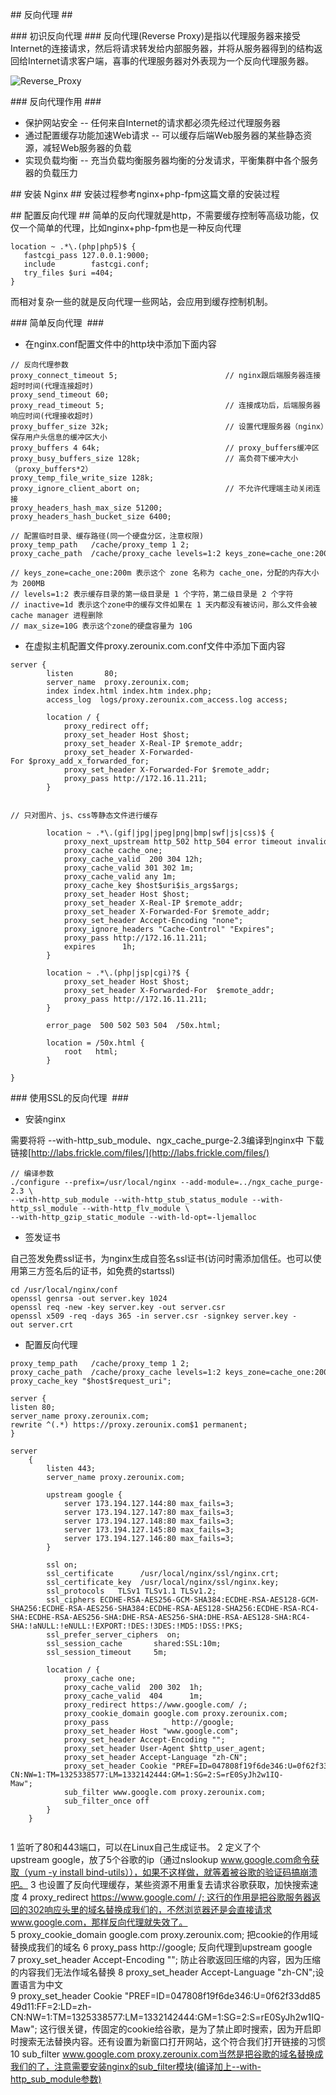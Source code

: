 
## 反向代理 ##

### 初识反向代理 ###
反向代理(Reverse Proxy)是指以代理服务器来接受Internet的连接请求，然后将请求转发给内部服务器，并将从服务器得到的结构返回给Internet请求客户端，喜事的代理服务器对外表现为一个反向代理服务器。

![Reverse_Proxy](http://www.zerounix.com/images/web/nginx/Reverse_Proxy.png "反向代理示意图")

### 反向代理作用 ###

* 保护网站安全 -- 任何来自Internet的请求都必须先经过代理服务器
* 通过配置缓存功能加速Web请求 -- 可以缓存后端Web服务器的某些静态资源，减轻Web服务器的负载
* 实现负载均衡 -- 充当负载均衡服务器均衡的分发请求，平衡集群中各个服务器的负载压力

## 安装 Nginx ##
安装过程参考nginx+php-fpm这篇文章的安装过程

## 配置反向代理 ##
简单的反向代理就是http，不需要缓存控制等高级功能，仅仅一个简单的代理，比如nginx+php-fpm也是一种反向代理

```
location ~ .*\.(php|php5)$ {
   fastcgi_pass 127.0.0.1:9000;
   include        fastcgi.conf;
   try_files $uri =404;
}
```
而相对复杂一些的就是反向代理一些网站，会应用到缓存控制机制。

### 简单反向代理  ###

* 在nginx.conf配置文件中的http块中添加下面内容

```
// 反向代理参数
proxy_connect_timeout 5;                        // nginx跟后端服务器连接超时时间(代理连接超时)                       
proxy_send_timeout 60;
proxy_read_timeout 5;                           // 连接成功后，后端服务器响应时间(代理接收超时)
proxy_buffer_size 32k;                          // 设置代理服务器（nginx）保存用户头信息的缓冲区大小
proxy_buffers 4 64k;                            // proxy_buffers缓冲区
proxy_busy_buffers_size 128k;                   // 高负荷下缓冲大小（proxy_buffers*2）
proxy_temp_file_write_size 128k;                  
proxy_ignore_client_abort on;                   // 不允许代理端主动关闭连接
proxy_headers_hash_max_size 51200;
proxy_headers_hash_bucket_size 6400;

// 配置临时目录、缓存路径(同一个硬盘分区，注意权限)
proxy_temp_path   /cache/proxy_temp 1 2;
proxy_cache_path  /cache/proxy_cache levels=1:2 keys_zone=cache_one:200m inactive=1d max_size=10g;

// keys_zone=cache_one:200m 表示这个 zone 名称为 cache_one，分配的内存大小为 200MB
// levels=1:2 表示缓存目录的第一级目录是 1 个字符，第二级目录是 2 个字符
// inactive=1d 表示这个zone中的缓存文件如果在 1 天内都没有被访问，那么文件会被cache manager 进程删除
// max_size=10G 表示这个zone的硬盘容量为 10G

```

* 在虚拟主机配置文件proxy.zerounix.com.conf文件中添加下面内容

```
server {
        listen       80;
        server_name  proxy.zerounix.com;
        index index.html index.htm index.php;
        access_log  logs/proxy.zerounix.com_access.log access;

        location / {
            proxy_redirect off;
            proxy_set_header Host $host;
            proxy_set_header X-Real-IP $remote_addr;
            proxy_set_header X-Forwarded-For $proxy_add_x_forwarded_for;
            proxy_set_header X-Forwarded-For $remote_addr;
            proxy_pass http://172.16.11.211;
        }


// 只对图片、js、css等静态文件进行缓存

        location ~ .*\.(gif|jpg|jpeg|png|bmp|swf|js|css)$ {
            proxy_next_upstream http_502 http_504 error timeout invalid_header;
            proxy_cache cache_one;
            proxy_cache_valid  200 304 12h;
            proxy_cache_valid 301 302 1m;
            proxy_cache_valid any 1m;
            proxy_cache_key $host$uri$is_args$args;
            proxy_set_header Host $host;
            proxy_set_header X-Real-IP $remote_addr;
            proxy_set_header X-Forwarded-For $remote_addr;
            proxy_set_header Accept-Encoding "none";
            proxy_ignore_headers "Cache-Control" "Expires";
            proxy_pass http://172.16.11.211;
            expires      1h;
        }

        location ~ .*\.(php|jsp|cgi)?$ {
            proxy_set_header Host $host;
            proxy_set_header X-Forwarded-For  $remote_addr;
            proxy_pass http://172.16.11.211;
        }

        error_page  500 502 503 504  /50x.html;

        location = /50x.html {
            root   html;
        }

}

```

### 使用SSL的反向代理  ###

* 安装nginx

需要将将 --with-http_sub_module、ngx_cache_purge-2.3编译到nginx中
下载链接[http://labs.frickle.com/files/](http://labs.frickle.com/files/)

```
// 编译参数
./configure --prefix=/usr/local/nginx --add-module=../ngx_cache_purge-2.3 \
--with-http_sub_module --with-http_stub_status_module --with-http_ssl_module --with-http_flv_module \
--with-http_gzip_static_module --with-ld-opt=-ljemalloc
```

* 签发证书

自己签发免费ssl证书，为nginx生成自签名ssl证书(访问时需添加信任。也可以使用第三方签名后的证书，如免费的startssl)
```
cd /usr/local/nginx/conf
openssl genrsa -out server.key 1024
openssl req -new -key server.key -out server.csr
openssl x509 -req -days 365 -in server.csr -signkey server.key -out server.crt
```

* 配置反向代理

```
proxy_temp_path   /cache/proxy_temp 1 2;
proxy_cache_path  /cache/proxy_cache levels=1:2 keys_zone=cache_one:200m inactive=1d max_size=10g;
proxy_cache_key "$host$request_uri";

server {
listen 80;
server_name proxy.zerounix.com;
rewrite ^(.*) https://proxy.zerounix.com$1 permanent;
}

server
    {
        listen 443;
        server_name proxy.zerounix.com;

        upstream google {
            server 173.194.127.144:80 max_fails=3;
            server 173.194.127.147:80 max_fails=3;
            server 173.194.127.148:80 max_fails=3;
            server 173.194.127.145:80 max_fails=3;
            server 173.194.127.146:80 max_fails=3;  
        }
        
        ssl on;
        ssl_certificate      /usr/local/nginx/ssl/nginx.crt;      
        ssl_certificate_key  /usr/local/nginx/ssl/nginx.key;   
        ssl_protocols   TLSv1 TLSv1.1 TLSv1.2;
        ssl_ciphers ECDHE-RSA-AES256-GCM-SHA384:ECDHE-RSA-AES128-GCM-SHA256:ECDHE-RSA-AES256-SHA384:ECDHE-RSA-AES128-SHA256:ECDHE-RSA-RC4-SHA:ECDHE-RSA-AES256-SHA:DHE-RSA-AES256-SHA:DHE-RSA-AES128-SHA:RC4-SHA:!aNULL:!eNULL:!EXPORT:!DES:!3DES:!MD5:!DSS:!PKS;
        ssl_prefer_server_ciphers  on;
        ssl_session_cache       shared:SSL:10m;
        ssl_session_timeout     5m;

        location / {
            proxy_cache one;
            proxy_cache_valid  200 302  1h;
            proxy_cache_valid  404      1m;
            proxy_redirect https://www.google.com/ /;
            proxy_cookie_domain google.com proxy.zerounix.com;
            proxy_pass              http://google;
            proxy_set_header Host "www.google.com";
            proxy_set_header Accept-Encoding "";
            proxy_set_header User-Agent $http_user_agent;
            proxy_set_header Accept-Language "zh-CN";
            proxy_set_header Cookie "PREF=ID=047808f19f6de346:U=0f62f33dd8549d11:FF=2:LD=zh-CN:NW=1:TM=1325338577:LM=1332142444:GM=1:SG=2:S=rE0SyJh2w1IQ-Maw";            
            sub_filter www.google.com proxy.zerounix.com;
            sub_filter_once off
        }
    }
    
```

1 监听了80和443端口，可以在Linux自己生成证书。
2 定义了个upstream google，放了5个谷歌的ip（通过nslookup www.google.com命令获取（yum -y install bind-utils）），如果不这样做，就等着被谷歌的验证码搞崩溃吧。
3 也设置了反向代理缓存，某些资源不用重复去请求谷歌获取，加快搜索速度
4 proxy_redirect https://www.google.com/ /; 这行的作用是把谷歌服务器返回的302响应头里的域名替换成我们的，不然浏览器还是会直接请求www.google.com，那样反向代理就失效了。
5 proxy_cookie_domain google.com proxy.zerounix.com; 把cookie的作用域替换成我们的域名
6 proxy_pass http://google; 反向代理到upstream google
7 proxy_set_header Accept-Encoding ""; 防止谷歌返回压缩的内容，因为压缩的内容我们无法作域名替换
8 proxy_set_header Accept-Language "zh-CN";设置语言为中文
9 proxy_set_header Cookie "PREF=ID=047808f19f6de346:U=0f62f33dd8549d11:FF=2:LD=zh-CN:NW=1:TM=1325338577:LM=1332142444:GM=1:SG=2:S=rE0SyJh2w1IQ-Maw"; 这行很关键，传固定的cookie给谷歌，是为了禁止即时搜索，因为开启即时搜索无法替换内容。还有设置为新窗口打开网站，这个符合我们打开链接的习惯
10 sub_filter www.google.com proxy.zerounix.com当然是把谷歌的域名替换成我们的了，注意需要安装nginx的sub_filter模块(编译加上--with-http_sub_module参数)
